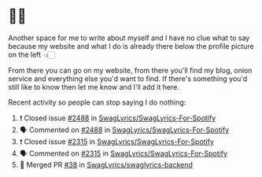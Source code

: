 # 👋🏻
<!--
**aadibajpai/aadibajpai** is a ✨ _special_ ✨ repository because its `README.md` (this file) appears on your GitHub profile.
-->
Another space for me to write about myself and I have no clue what to say because my website and what I do is already there below the profile picture on the left 👈🏻

From there you can go on my website, from there you'll find my blog, onion service and everything else you'd want to find.
If there's something you'd still like to know then let me know and I'll add it here.

Recent activity so people can stop saying I do nothing:
<!--START_SECTION:activity-->
1. ❗️ Closed issue [#2488](https://github.com//SwagLyrics/SwagLyrics-For-Spotify/issues/2488) in [SwagLyrics/SwagLyrics-For-Spotify](https://github.com//SwagLyrics/SwagLyrics-For-Spotify)
2. 🗣 Commented on [#2488](https://github.com//SwagLyrics/SwagLyrics-For-Spotify/issues/2488) in [SwagLyrics/SwagLyrics-For-Spotify](https://github.com//SwagLyrics/SwagLyrics-For-Spotify)
3. ❗️ Closed issue [#2315](https://github.com//SwagLyrics/SwagLyrics-For-Spotify/issues/2315) in [SwagLyrics/SwagLyrics-For-Spotify](https://github.com//SwagLyrics/SwagLyrics-For-Spotify)
4. 🗣 Commented on [#2315](https://github.com//SwagLyrics/SwagLyrics-For-Spotify/issues/2315) in [SwagLyrics/SwagLyrics-For-Spotify](https://github.com//SwagLyrics/SwagLyrics-For-Spotify)
5. 🎉 Merged PR [#38](https://github.com//SwagLyrics/swaglyrics-backend/pull/38) in [SwagLyrics/swaglyrics-backend](https://github.com//SwagLyrics/swaglyrics-backend)
<!--END_SECTION:activity-->
